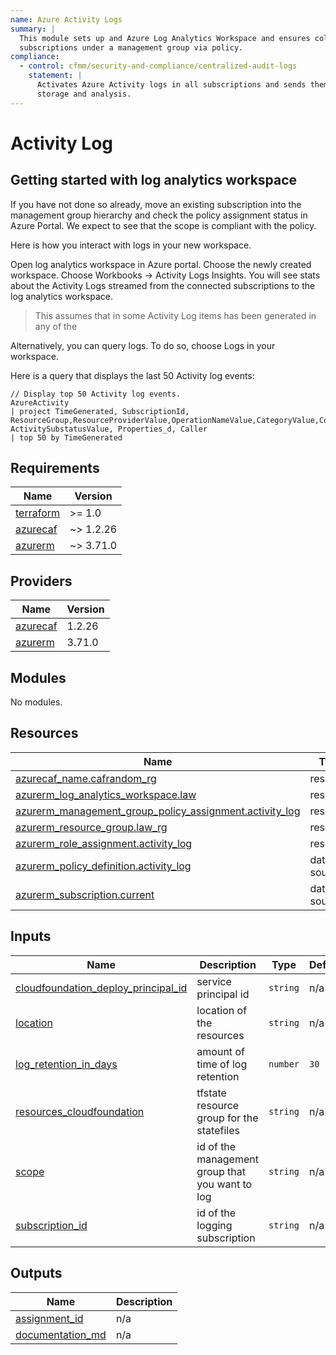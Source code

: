 ```yaml
---
name: Azure Activity Logs
summary: |
  This module sets up and Azure Log Analytics Workspace and ensures collection of Azure Activity logs in all 
  subscriptions under a management group via policy.
compliance:
  - control: cfmm/security-and-compliance/centralized-audit-logs
    statement: |
      Activates Azure Activity logs in all subscriptions and sends them to a central log analytics workspace for
      storage and analysis.
---
```


# Activity Log


## Getting started with log analytics workspace

If you have not done so already, move an existing subscription into the management group hierarchy and check the policy assignment status in Azure Portal.
We expect to see that the scope is compliant with the policy.

Here is how you interact with logs in your new workspace.

Open log analytics workspace in Azure portal.
Choose the newly created workspace. 
Choose Workbooks → Activity Logs Insights.
You will see stats about the Activity Logs streamed from the connected subscriptions to the log analytics workspace.
> This assumes that in some Activity Log items has been generated in any of the

Alternatively, you can query logs. To do so, choose Logs in your workspace.

Here is a query that displays the last 50 Activity log events:
```
// Display top 50 Activity log events.
AzureActivity
| project TimeGenerated, SubscriptionId, ResourceGroup,ResourceProviderValue,OperationNameValue,CategoryValue,CorrelationId,ActivityStatusValue, ActivitySubstatusValue, Properties_d, Caller
| top 50 by TimeGenerated
```
  
<!-- BEGIN_TF_DOCS -->
## Requirements

| Name | Version |
|------|---------|
| <a name="requirement_terraform"></a> [terraform](#requirement\_terraform) | >= 1.0 |
| <a name="requirement_azurecaf"></a> [azurecaf](#requirement\_azurecaf) | ~> 1.2.26 |
| <a name="requirement_azurerm"></a> [azurerm](#requirement\_azurerm) | ~> 3.71.0 |

## Providers

| Name | Version |
|------|---------|
| <a name="provider_azurecaf"></a> [azurecaf](#provider\_azurecaf) | 1.2.26 |
| <a name="provider_azurerm"></a> [azurerm](#provider\_azurerm) | 3.71.0 |

## Modules

No modules.

## Resources

| Name | Type |
|------|------|
| [azurecaf_name.cafrandom_rg](https://registry.terraform.io/providers/aztfmod/azurecaf/latest/docs/resources/name) | resource |
| [azurerm_log_analytics_workspace.law](https://registry.terraform.io/providers/hashicorp/azurerm/latest/docs/resources/log_analytics_workspace) | resource |
| [azurerm_management_group_policy_assignment.activity_log](https://registry.terraform.io/providers/hashicorp/azurerm/latest/docs/resources/management_group_policy_assignment) | resource |
| [azurerm_resource_group.law_rg](https://registry.terraform.io/providers/hashicorp/azurerm/latest/docs/resources/resource_group) | resource |
| [azurerm_role_assignment.activity_log](https://registry.terraform.io/providers/hashicorp/azurerm/latest/docs/resources/role_assignment) | resource |
| [azurerm_policy_definition.activity_log](https://registry.terraform.io/providers/hashicorp/azurerm/latest/docs/data-sources/policy_definition) | data source |
| [azurerm_subscription.current](https://registry.terraform.io/providers/hashicorp/azurerm/latest/docs/data-sources/subscription) | data source |

## Inputs

| Name | Description | Type | Default | Required |
|------|-------------|------|---------|:--------:|
| <a name="input_cloudfoundation_deploy_principal_id"></a> [cloudfoundation\_deploy\_principal\_id](#input\_cloudfoundation\_deploy\_principal\_id) | service principal id | `string` | n/a | yes |
| <a name="input_location"></a> [location](#input\_location) | location of the resources | `string` | n/a | yes |
| <a name="input_log_retention_in_days"></a> [log\_retention\_in\_days](#input\_log\_retention\_in\_days) | amount of time of log retention | `number` | `30` | no |
| <a name="input_resources_cloudfoundation"></a> [resources\_cloudfoundation](#input\_resources\_cloudfoundation) | tfstate resource group for the statefiles | `string` | n/a | yes |
| <a name="input_scope"></a> [scope](#input\_scope) | id of the management group that you want to log | `string` | n/a | yes |
| <a name="input_subscription_id"></a> [subscription\_id](#input\_subscription\_id) | id of the logging subscription | `string` | n/a | yes |

## Outputs

| Name | Description |
|------|-------------|
| <a name="output_assignment_id"></a> [assignment\_id](#output\_assignment\_id) | n/a |
| <a name="output_documentation_md"></a> [documentation\_md](#output\_documentation\_md) | n/a |
<!-- END_TF_DOCS -->
